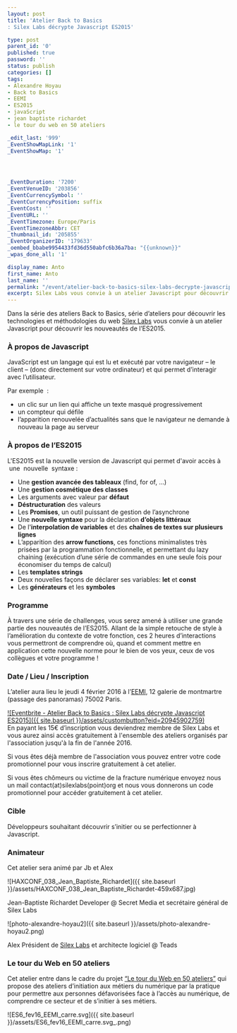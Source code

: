 ```yaml
---
layout: post
title: 'Atelier Back to Basics
: Silex Labs décrypte Javascript ES2015'

type: post
parent_id: '0'
published: true
password: ''
status: publish
categories: []
tags:
- Alexandre Hoyau
- Back to Basics
- EEMI
- ES2015
- javaScript
- jean baptiste richardet
- le tour du web en 50 ateliers

_edit_last: '999'
_EventShowMapLink: '1'
_EventShowMap: '1'




_EventDuration: '7200'
_EventVenueID: '203856'
_EventCurrencySymbol: ''
_EventCurrencyPosition: suffix
_EventCost: ''
_EventURL: ''
_EventTimezone: Europe/Paris
_EventTimezoneAbbr: CET
_thumbnail_id: '205855'
_EventOrganizerID: '179633'
_oembed_bbabe9954433fd36d550abfc6b36a7ba: "{{unknown}}"
_wpas_done_all: '1'

display_name: Anto
first_name: Anto
last_name: ''
permalink: "/event/atelier-back-to-basics-silex-labs-decrypte-javascript-es2015/"
excerpt: Silex Labs vous convie à un atelier Javascript pour découvrir les nouveautés de l’ES2015.
---
```


Dans la série des ateliers Back to Basics, série d’ateliers pour découvrir les technologies et méthodologies du web [Silex Labs](https://www.silexlabs.org/) vous convie à un atelier Javascript pour découvrir les nouveautés de l’ES2015.

### **À propos de Javascript**

JavaScript est un langage qui est lu et exécuté par votre navigateur – le client – (donc directement sur votre ordinateur) et qui permet d’interagir avec l’utilisateur.

Par exemple  :

*   un clic sur un lien qui affiche un texte masqué progressivement
*   un compteur qui défile
*   l’apparition renouvelée d’actualités sans que le navigateur ne demande à nouveau la page au serveur

### **À propos de l’ES2015**

L'ES2015 est la nouvelle version de Javascript qui permet d'avoir accès à  une  nouvelle  syntaxe
: 
*   Une **gestion avancée des tableaux** (find, for of, ...)
*   Une **gestion cosmétique des classes**
*   Les arguments avec valeur par **défaut**
*   **Déstructuration** des valeurs
*   Les **Promises**, un outil puissant de gestion de l’asynchrone
*   Une **nouvelle syntaxe** pour la déclaration **d’objets littéraux**
*   De l'**interpolation de variables** et des **chaînes de textes sur plusieurs lignes**
*   L’apparition des **arrow functions**, ces fonctions minimalistes très prisées par la programmation fonctionnelle, et permettant du lazy chaining (exécution d’une série de commandes en une seule fois pour économiser du temps de calcul)
*   Les **templates strings**
*   Deux nouvelles façons de déclarer ses
variables: **let** et **const**
*   Les **générateurs** et les **symboles**

### **Programme**

À travers une série de challenges, vous serez amené à utiliser une grande partie des nouveautés de l’ES2015. Allant de la simple retouche de style à l’amélioration du contexte de votre fonction, ces 2 heures d’interactions vous permettront de comprendre où, quand et comment mettre en application cette nouvelle norme pour le bien de vos yeux, ceux de vos collègues et votre programme !

### **Date / Lieu / Inscription**

L’atelier aura lieu le jeudi 4 février 2016 à l’[EEMI](http://www.eemi.com/fr), 12 galerie de montmartre (passage des panoramas) 75002 Paris.

[![Eventbrite - Atelier Back to Basics
: Silex Labs décrypte Javascript ES2015]({{ site.baseurl }}/assets/custombutton?eid=20945902759)](http://www.eventbrite.fr/e/billets-atelier-back-to-basics-silex-labs-decrypte-javascript-es2015-20945902759?ref=ebtn)  
En payant les 15€ d’inscription vous deviendrez membre de Silex Labs et vous aurez ainsi accès gratuitement à l'ensemble des ateliers organisés par l'association jusqu'à la fin de l'année 2016.

Si vous êtes déjà membre de l'association vous pouvez entrer votre code promotionnel pour vous inscrire gratuitement à cet atelier.

Si vous êtes chômeurs ou victime de la fracture numérique envoyez nous un mail contact(at)silexlabs(point)org et nous vous donnerons un code promotionnel pour accéder gratuitement à cet atelier.

### **Cible**

Développeurs souhaitant découvrir s’initier ou se perfectionner à Javascript.

### **Animateur**

Cet atelier sera animé par Jb et Alex

![HAXCONF_038_Jean_Baptiste_Richardet]({{ site.baseurl }}/assets/HAXCONF_038_Jean_Baptiste_Richardet-459x687.jpg)

Jean-Baptiste Richardet Developer @ Secret Media et secrétaire général de Silex Labs

![photo-alexandre-hoyau2]({{ site.baseurl }}/assets/photo-alexandre-hoyau2.png)

Alex Président de [Silex Labs](https://www.silexlabs.org/) et architecte logiciel @ Teads

### **Le tour du Web en 50 ateliers**

Cet atelier entre dans le cadre du projet [“Le tour du Web en 50 ateliers”](https://www.silexlabs.org/le-tour-du-web-en-50-ateliers-2/) qui propose des ateliers d’initiation aux métiers du numérique par la pratique pour permettre aux personnes défavorisées face à l’accès au numérique, de comprendre ce secteur et de s’initier à ses métiers.

![ES6_fev16_EEMI_carre.svg]({{ site.baseurl }}/assets/ES6_fev16_EEMI_carre.svg_.png)